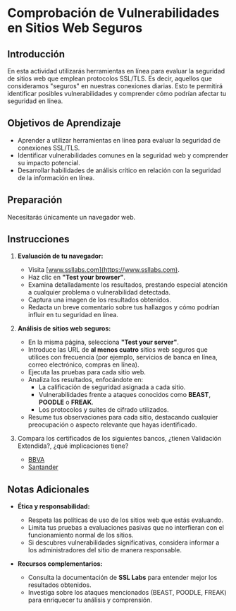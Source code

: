 # Comprobación de Vulnerabilidades en Sitios Web Seguros

## Introducción

En esta actividad utilizarás herramientas en línea para evaluar la seguridad de sitios web que emplean protocolos SSL/TLS. Es decir, aquellos que consideramos "seguros" en nuestras conexiones diarias. Esto te permitirá identificar posibles vulnerabilidades y comprender cómo podrían afectar tu seguridad en línea.

## Objetivos de Aprendizaje

- Aprender a utilizar herramientas en línea para evaluar la seguridad de conexiones SSL/TLS.
- Identificar vulnerabilidades comunes en la seguridad web y comprender su impacto potencial.
- Desarrollar habilidades de análisis crítico en relación con la seguridad de la información en línea.

## Preparación

Necesitarás únicamente un navegador web.

## Instrucciones

1. **Evaluación de tu navegador:**
   - Visita [www.ssllabs.com](https://www.ssllabs.com).
   - Haz clic en **"Test your browser"**.
   - Examina detalladamente los resultados, prestando especial atención a cualquier problema o vulnerabilidad detectada.
   - Captura una imagen de los resultados obtenidos.
   - Redacta un breve comentario sobre tus hallazgos y cómo podrían influir en tu seguridad en línea.

2. **Análisis de sitios web seguros:**
   - En la misma página, selecciona **"Test your server"**.
   - Introduce las URL de **al menos cuatro** sitios web seguros que utilices con frecuencia (por ejemplo, servicios de banca en línea, correo electrónico, compras en línea).
   - Ejecuta las pruebas para cada sitio web.
   - Analiza los resultados, enfocándote en:
     - La calificación de seguridad asignada a cada sitio.
     - Vulnerabilidades frente a ataques conocidos como **BEAST**, **POODLE** o **FREAK**.
     - Los protocolos y suites de cifrado utilizados.
   - Resume tus observaciones para cada sitio, destacando cualquier preocupación o aspecto relevante que hayas identificado.

3. Compara los certificados de los siguientes bancos, ¿tienen Validación Extendida?, ¿qué implicaciones tiene?
	- [BBVA](https://www.bbva.es/)
	- [Santander](https://www.bancosantander.es/) 

## Notas Adicionales

- **Ética y responsabilidad:**
  - Respeta las políticas de uso de los sitios web que estás evaluando.
  - Limita tus pruebas a evaluaciones pasivas que no interfieran con el funcionamiento normal de los sitios.
  - Si descubres vulnerabilidades significativas, considera informar a los administradores del sitio de manera responsable.

- **Recursos complementarios:**
  - Consulta la documentación de **SSL Labs** para entender mejor los resultados obtenidos.
  - Investiga sobre los ataques mencionados (BEAST, POODLE, FREAK) para enriquecer tu análisis y comprensión.


